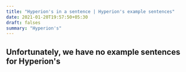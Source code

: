 ```yaml
---
title: "Hyperion's in a sentence | Hyperion's example sentences"
date: 2021-01-20T19:57:50+05:30
draft: falses
summary: "Hyperion's"
---
```

## Unfortunately, we have no example sentences for Hyperion's                 
